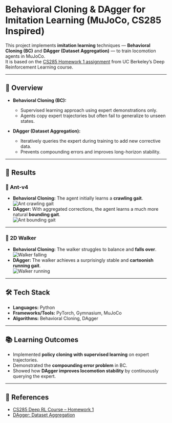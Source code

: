# Behavioral Cloning & DAgger for Imitation Learning (MuJoCo, CS285 Inspired)

This project implements **imitation learning** techniques — **Behavioral Cloning (BC)** and **DAgger (Dataset Aggregation)** — to train locomotion agents in MuJoCo.  
It is based on the [CS285 Homework 1 assignment](https://rail.eecs.berkeley.edu/deeprlcourse/deeprlcourse/static/homeworks/hw1.pdf) from UC Berkeley’s Deep Reinforcement Learning course.

---

## 📌 Overview
- **Behavioral Cloning (BC):**  
  - Supervised learning approach using expert demonstrations only.  
  - Agents copy expert trajectories but often fail to generalize to unseen states.  

- **DAgger (Dataset Aggregation):**  
  - Iteratively queries the expert during training to add new corrective data.  
  - Prevents compounding errors and improves long-horizon stability.  

---

## 🚀 Results

### 🐜 Ant-v4
- **Behavioral Cloning:** The agent initially learns a **crawling gait**.  
  ![Ant crawling gait](https://i.imgur.com/aUkDuvV.gif)  
- **DAgger:** With aggregated corrections, the agent learns a much more natural **bounding gait**.  
  ![Ant bounding gait](https://i.imgur.com/6cWj1Mu.gif)  

---

### 🚶 2D Walker
- **Behavioral Cloning:** The walker struggles to balance and **falls over**.  
  ![Walker falling](https://i.imgur.com/kG9AQ5i.gif)  
- **DAgger:** The walker achieves a surprisingly stable and **cartoonish running gait**.  
  ![Walker running](https://i.imgur.com/kAIqnzB.gif)  

---

## 🛠️ Tech Stack
- **Languages:** Python  
- **Frameworks/Tools:** PyTorch, Gymnasium, MuJoCo  
- **Algorithms:** Behavioral Cloning, DAgger  

---

## 📚 Learning Outcomes
- Implemented **policy cloning with supervised learning** on expert trajectories.  
- Demonstrated the **compounding error problem** in BC.  
- Showed how **DAgger improves locomotion stability** by continuously querying the expert.  

---

## 🔗 References
- [CS285 Deep RL Course – Homework 1](https://rail.eecs.berkeley.edu/deeprlcourse/deeprlcourse/static/homeworks/hw1.pdf)  
- [DAgger: Dataset Aggregation](https://arxiv.org/abs/1011.0686)  
